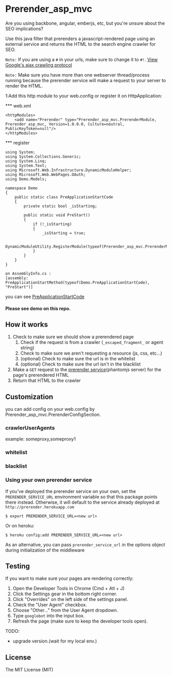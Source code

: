 Prerender_asp_mvc
=================

Are you using backbone, angular, emberjs, etc, but you're unsure about the SEO implications?

Use this java filter that prerenders a javascript-rendered page using an external service and returns the HTML to the search engine crawler for SEO.

`Note:` If you are using a `#` in your urls, make sure to change it to `#!`. [View Google's ajax crawling protocol](https://developers.google.com/webmasters/ajax-crawling/docs/getting-started)

`Note:` Make sure you have more than one webserver thread/process running because the prerender service will make a request to your server to render the HTML.

1:Add this http module to your web.config or register it on HttpApplication:

*** web.xml

	<httpModules>
		<add name="Prerender" type="Prerender_asp_mvc.PrerenderModule, Prerender_asp_mvc, Version=1.0.0.0, Culture=neutral, PublicKeyToken=null"/>
	</httpModules>
   

*** register
   
    using System;
    using System.Collections.Generic;
    using System.Linq;
    using System.Text;
    using Microsoft.Web.Infrastructure.DynamicModuleHelper;
    using Microsoft.Web.WebPages.OAuth;
    using Demo.Models;
    
    namespace Demo
    {
        public static class PreApplicationStartCode
        {
            private static bool _isStarting;
    
            public static void PreStart()
            {
                if (!_isStarting)
                {
                    _isStarting = true;
    
                    DynamicModuleUtility.RegisterModule(typeof(Prerender_asp_mvc.PrerenderModule));
                }
            }
        }
    }

    on AssemblyInfo.cs :
    [assembly: PreApplicationStartMethod(typeof(Demo.PreApplicationStartCode), "PreStart")]
    
you can see [PreApplicationStartCode](https://github.com/greengerong/Prerender_asp_mvc/blob/master/Demo/App_Start/PreApplicationStartCode.cs)

#### Please see demo on this repo.


## How it works
1. Check to make sure we should show a prerendered page
	1. Check if the request is from a crawler (`_escaped_fragment_` or agent string)
	2. Check to make sure we aren't requesting a resource (js, css, etc...)
	3. (optional) Check to make sure the url is in the whitelist
	4. (optional) Check to make sure the url isn't in the blacklist
2. Make a `GET` request to the [prerender service](https://github.com/collectiveip/prerender)(phantomjs server) for the page's prerendered HTML
3. Return that HTML to the crawler

## Customization 
 
 you can add config on your web.config by Prerender_asp_mvc.PrerenderConfigSection.

### crawlerUserAgents
example: someproxy,someproxy1

### whitelist

### blacklist


### Using your own prerender service

If you've deployed the prerender service on your own, set the `PRERENDER_SERVICE_URL` environment variable so that this package points there instead. Otherwise, it will default to the service already deployed at `http://prerender.herokuapp.com`

	$ export PRERENDER_SERVICE_URL=<new url>

Or on heroku:

	$ heroku config:add PRERENDER_SERVICE_URL=<new url>

As an alternative, you can pass `prerender_service_url` in the options object during initialization of the middleware



## Testing

If you want to make sure your pages are rendering correctly:

1. Open the Developer Tools in Chrome (Cmd + Atl + J)
2. Click the Settings gear in the bottom right corner.
3. Click "Overrides" on the left side of the settings panel.
4. Check the "User Agent" checkbox.
6. Choose "Other..." from the User Agent dropdown.
7. Type `googlebot` into the input box.
8. Refresh the page (make sure to keep the developer tools open).


TODO:

*	upgrade version.(wait for my local env.)
## License

The MIT License (MIT)

